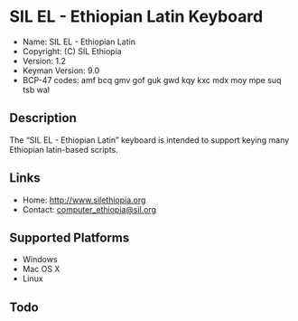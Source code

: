SIL EL - Ethiopian Latin Keyboard
=================================

* Name:           SIL EL - Ethiopian Latin
* Copyright:      (C) SIL Ethiopia
* Version:        1.2
* Keyman Version: 9.0
* BCP-47 codes:	  amf bcq gmv gof guk gwd kqy kxc mdx moy mpe suq tsb wal 

Description
-----------
The “SIL EL - Ethiopian Latin” keyboard is intended to support keying many Ethiopian latin-based scripts.

Links
-----

 * Home:     <http://www.silethiopia.org>
 * Contact:  <computer_ethiopia@sil.org>

Supported Platforms
-------------------
 * Windows
 * Mac OS X
 * Linux

Todo
----
